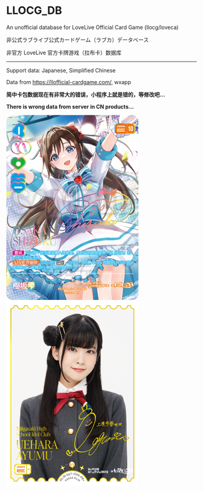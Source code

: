 # LLOCG_DB

An unofficial database for LoveLive Official Card Game (llocg/loveca)

非公式ラブライブ公式カードゲーム（ラブカ）データベース

非官方 LoveLive 官方卡牌游戏（拉布卡）数据库

------

Support data: Japanese, Simplified Chinese

Data from https://llofficial-cardgame.com/, wxapp

**简中卡包数据现在有非常大的错误，小程序上就是错的，等修改吧...**

**There is wrong data from server in CN products...**

<img src="/img/cards_cn/PL!N-bp1-003-SEC.png" width="350" alt="wlp"> <img src="/img/cards/BP01/PL!N-bp1-034-PE2.png" width="350" alt="hswlp">
